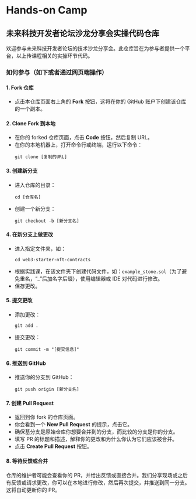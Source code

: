 # Hands-on Camp

## 未来科技开发者论坛沙龙分享会实操代码仓库

欢迎参与未来科技开发者论坛的技术沙龙分享会。此仓库旨在为参与者提供一个平台，以上传课程相关的实操环节代码。

### 如何参与（如下或者通过网页端操作）

#### 1. Fork 仓库
- 点击本仓库页面右上角的 **Fork** 按钮，这将在你的 GitHub 账户下创建该仓库的一个副本。

#### 2. Clone Fork 到本地
- 在你的 forked 仓库页面，点击 **Code** 按钮，然后复制 URL。
- 在你的本地机器上，打开命令行或终端，运行以下命令：
  ```
  git clone [复制的URL]
  ```

#### 3. 创建新分支
- 进入仓库的目录：
  ```
  cd [仓库名]
  ```
- 创建一个新分支：
  ```
  git checkout -b [新分支名]
  ```

#### 4. 在新分支上做更改
- 进入指定文件夹，如：
  ```
  cd web3-starter-nft-contracts
  ```
- 根据实践课，在该文件夹下创建代码文件，如：`example_stone.sol`（为了避免重名，“_”后加名字后缀），使用编辑器或 IDE 对代码进行修改。
- 保存更改。

#### 5. 提交更改
- 添加更改：
  ```
  git add .
  ```
- 提交更改：
  ```
  git commit -m "[提交信息]"
  ```

#### 6. 推送到 GitHub
- 推送你的分支到 GitHub：
  ```
  git push origin [新分支名]
  ```

#### 7. 创建 Pull Request
- 返回到你 fork 的仓库页面。
- 你会看到一个 **New Pull Request** 的提示，点击它。
- 确保基分支是原始仓库你想要合并到的分支，而比较的分支是你的分支。
- 填写 PR 的标题和描述，解释你的更改和为什么你认为它们应该被合并。
- 点击 **Create Pull Request** 按钮。

#### 8. 等待反馈或合并
仓库的维护者可能会查看你的 PR，并给出反馈或直接合并。我们分享现场或之后有反馈或请求更改，你可以在本地进行修改，然后再次提交，并推送到同一分支。这将自动更新你的 PR。
